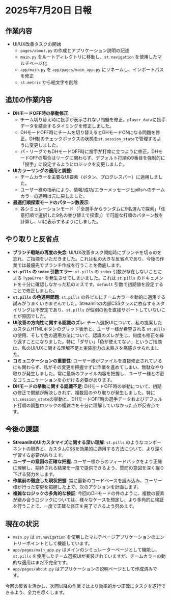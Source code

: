 # 2025年7月20日 日報

## 作業内容
- UI/UX改善タスクの開始
    - `pages/about.py` の作成とアプリケーション説明の記述
    - `main.py` をルートディレクトリに移動し、`st.navigation` を使用したマルチページ化
    - `app/main.py` を `app/pages/main_app.py` にリネームし、インポートパスを修正
    - `st.metric` から絵文字を削除

## 追加の作業内容
- **DHモードOFF時の挙動修正**:
    - チーム切り替え時に投手が表示されない問題を修正。`player_data`に投手データを結合するタイミングを修正しました。
    - DHモードOFF時にチームを切り替えるとDHモードONになる問題を修正。DH制のチェックボックスの状態を`st.session_state`で管理するように変更しました。
    - パ・リーグでもDHモードOFF時に投手が打席に立つように修正。DHモードOFFの場合はリーグに関わらず、デフォルト打順の9番目を強制的に「投手」に設定するようにロジックを変更しました。
- **UIカラーリングの適用と調整**:
    - チームカラーを主要なUI要素（ボタン、プログレスバー）に適用しました。
    - ユーザー様の指示により、情報/成功/エラーメッセージとpillsへのチームカラーの適用は元に戻しました。
- **最適打順探索モードのパターン数表示**:
    - 各シミュレーションモード（「全選手からランダムに9名選んで探索」「任意打順で選択した9名の並び替えで探索」）で可能な打順のパターン数を計算し、UIに表示するようにしました。

## やり取りと反省点
- **ブランチ戦略の再度の失念**: UI/UX改善タスク開始時にブランチを切るのを忘れ、ご指摘をいただきました。これは私の大きな反省点であり、今後の作業では最優先でブランチ作成を行うことを徹底します。
- **`st.pills` の `index` 引数エラー**: `st.pills` の `index` 引数が存在しないことによる `TypeError` を発生させてしまいました。これは `st.pills` のドキュメントを十分に確認しなかった私のミスです。`default` 引数で初期値を設定することで修正しました。
- **`st.pills` の色適用問題**: `st.pills` の各ピルにチームカラーを動的に適用する試みがうまくいきませんでした。Streamlitの内部CSSクラスに依存するスタイリングは不安定であり、`st.pills` が個別の色を直接サポートしていないことが原因でした。
- **UI改善の方向性に関する認識のズレ**: チーム選択UIについて、私の提案したカスタムHTMLボタンのグリッド表示と、ユーザー様が希望される `st.pills` の使用、そして色の適用方法について、認識のズレが生じ、何度も修正を繰り返すことになりました。特に「ダサい」「色が使えてない」というご指摘は、私のUI/UXに関する理解不足と実装能力の未熟さを痛感させられました。
- **コミュニケーションの重要性**: ユーザー様がファイルを直接修正されているにも関わらず、私がその変更を把握せずに作業を進めてしまい、無駄なやり取りが発生しました。常に最新のファイル内容を把握し、ユーザー様との密なコミュニケーションを心がける必要があります。
- **DHモードの挙動に関する認識不足**: DHモードOFF時の挙動について、初期の修正で問題が解決しきれず、複数回のやり取りが発生しました。特に`st.session_state`の挙動と、DHモードOFF時の選手データおよびデフォルト打順の調整ロジックの複雑さを十分に理解していなかった点が反省点です。

## 今後の課題
- **StreamlitのUIカスタマイズに関する深い理解**: `st.pills` のようなコンポーネントの限界と、カスタムCSSを効果的に適用する方法について、より深く学習する必要があります。
- **ユーザーの意図の正確な把握**: ユーザー様からのフィードバックをより正確に理解し、期待される結果を一度で提供できるよう、質問の意図を深く掘り下げる努力をします。
- **作業前の徹底した現状把握**: 常に最新のコードベースを読み込み、ユーザー様が行った変更を把握した上で、次のアクションを計画します。
- **複雑なロジックの多角的な検証**: 今回のDHモードの件のように、複数の要素が絡み合うロジックについては、様々なケースを想定し、より多角的に検証を行うことで、一度で正確な修正を完了できるよう努めます。

## 現在の状況
- `main.py` は `st.navigation` を使用したマルチページアプリケーションのエントリーポイントとして機能しています。
- `app/pages/main_app.py` はメインのシミュレーターページとして機能し、`st.pills` を使用したチーム選択UIが実装されていますが、チームカラーの動的な適用はまだ不完全です。
- `app/pages/about.py` はアプリケーションの説明ページとして作成済みです。

今回の反省を活かし、次回以降の作業ではより効率的かつ正確にタスクを遂行できるよう、全力を尽くします。